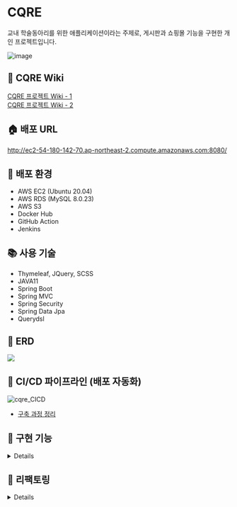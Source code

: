 # CQRE  
교내 학술동아리를 위한 애플리케이션이라는 주제로, 게시판과 쇼핑몰 기능을 구현한 개인 프로젝트입니다.<br>

![image](https://user-images.githubusercontent.com/57134526/136526132-d32b946d-9092-412d-881f-7aa54e643f04.png)

## 📂 CQRE Wiki
[CQRE 프로젝트 Wiki - 1](https://languid-visage-6fe.notion.site/CQRE-Wiki-1-d0748dea60e84379869f7c2404a427c6)<br>
[CQRE 프로젝트 Wiki - 2](https://languid-visage-6fe.notion.site/CQRE-Wiki-2-2996c9ddea484275b89d0d0b14022774)

## 🏠 배포 URL
http://ec2-54-180-142-70.ap-northeast-2.compute.amazonaws.com:8080/

## 🔧 배포 환경
- AWS EC2 (Ubuntu 20.04)
- AWS RDS (MySQL 8.0.23)
- AWS S3
- Docker Hub
- GitHub Action
- Jenkins

## 📚 사용 기술
- Thymeleaf, JQuery, SCSS
- JAVA11<br>
- Spring Boot<br>
- Spring MVC<br>
- Spring Security<br>
- Spring Data Jpa<br>
- Querydsl<br>

## 🔱 ERD
<img src="https://user-images.githubusercontent.com/57134526/119619566-19343100-be3f-11eb-89a6-1d10aab5933b.png"></img>

## 🔁 CI/CD 파이프라인 (배포 자동화)
![cqre_CICD](https://user-images.githubusercontent.com/57134526/136551080-3baef7b4-96ba-47a4-a266-45156d18c168.png)<br>
- [구축 과정 정리](https://languid-visage-6fe.notion.site/CQRE-Wiki-2-2996c9ddea484275b89d0d0b14022774)


## 🔎 구현 기능
<details>

- **인증, 회원 관련**
  - 이메일인증(SMTP)를 통한 회원가입
  - 로그인, 로그아웃, OAuth2 로그인(카카오, 네이버, 구글, 페이스북)
  - ID찾기, 비밀번호찾기, 회원정보 수정
  - 나의 글, 댓글, 주문목록, 주문취소 목록, 장바구니 목록, 쿠폰 조회 (나의 정보 페이지)
- **인가(Admin 권한)**
  - 공지사항 글쓰기
  - 쿠폰 생성, 회원에게 쿠폰 발급
- **게시판**
  - 글 CRUD
  - 비동기 댓글, 대댓글 CRUD
  - 비동기 글 좋아요 버튼
  - 조회수, 추천수에 따른 정렬
  - 글 검색
- **갤러리**
  - AWS S3를 이용한 이미지 업로드, 다운로드, 조회, 삭제
- **쇼핑몰**
  - 카테고리별 상품 조회
  - 상품 CRUD
  - 상품 주문, 주문취소, 재 주문, 장바구니
  - 쿠폰 적용한 주문
  </details>

## 🔨 리팩토링
<details>
  <br>
  <a href="https://languid-visage-6fe.notion.site/d83088a2380e42f49da34ffb126685d6"> - 글 추천 로직 리팩토링 </a> <br>
  <a href="https://languid-visage-6fe.notion.site/65eea333e7c3434eb65f3479e06690cc"> - 불필요한 객체 생성을 피하라 (Effective Java Item6) </a><br>
  <a href="https://languid-visage-6fe.notion.site/d83088a2380e42f49da34ffb126685d6"> - 객체의 null 체크시 == 연산자를 직접 사용하는게 좋은가? </a><br>
  <a href="https://languid-visage-6fe.notion.site/d908cbc54eb04b6c97459950f557f06e"> - 검증로직은 어디에? </a><br>
  <a href="https://languid-visage-6fe.notion.site/REST-API-60860e5dfbc44355abf6c8bc02e1086b"> - REST API </a><br>
  <a href="https://languid-visage-6fe.notion.site/Auditing-b7b68f3796784eed9da8b6a9318a4ee9"> - Auditing 클래스는 추상클래스로 </a><br>
  <a href="https://languid-visage-6fe.notion.site/d7160101483d48c29106db7106957a4d"> - 동시성 이슈 해결 </a><br>
  <a href="https://languid-visage-6fe.notion.site/92d95823cfa04b0794ad80f7bc864ecc"> - 엔티티 생성 패턴 </a><br>
  <a href="https://languid-visage-6fe.notion.site/f6b523b482934eed806aee0652b3f44b"> - 매직넘버 제거 </a><br>
</details>
  
